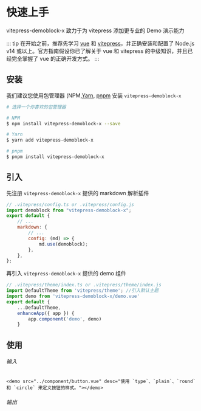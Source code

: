 # 快速上手

vitepress-demoblock-x 致力于为 vitepress 添加更专业的 Demo 演示能力

::: tip
在开始之前，推荐先学习 [vue](https://vuejs.org/) 和 [vitepress](https://vitepress.vuejs.org/)，并正确安装和配置了 Node.js v14 或以上。官方指南假设你已了解关于 vue 和 vitepress 的中级知识，并且已经完全掌握了 vue 的正确开发方式。
:::

## 安装

我们建议您使用包管理器 (NPM,[Yarn](https://classic.yarnpkg.com/lang/en/), [pnpm](https://pnpm.io/) 安装 <code>vitepress-demoblock-x</code>

```sh
# 选择一个你喜欢的包管理器

# NPM
$ npm install vitepress-demoblock-x --save

# Yarn
$ yarn add vitepress-demoblock-x

# pnpm
$ pnpm install vitepress-demoblock-x
```

## 引入

先注册 `vitepress-demoblock-x` 提供的 markdown 解析插件

```js
// .vitepress/config.ts or .vitepress/config.js
import demoblock from "vitepress-demoblock-x";
export default {
	// ...
	markdown: {
		// ...
		config: (md) => {
			md.use(demoblock);
		},
	},
};
```

再引入 `vitepress-demoblock-x` 提供的 demo 组件

```js
// .vitepress/theme/index.ts or .vitepress/theme/index.js
import DefaultTheme from 'vitepress/theme'; //引入默认主题
import demo from 'vitepress-demoblock-x/demo.vue'
export default {
    ...DefaultTheme,
    enhanceApp({ app }) {
        app.component('demo', demo)
    }
```

## 使用

###### 输入

```
<demo src="../component/button.vue" desc="使用 `type`、`plain`、`round` 和 `circle` 来定义按钮的样式。"></demo>
```

###### 输出

<demo src="../component/button.vue" desc="使用 `type`、`plain`、`round` 和 `circle` 来定义按钮的样式。"></demo>
